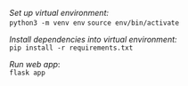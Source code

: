 *Set up virtual environment:*  
`python3 -m venv env`
`source env/bin/activate`

*Install dependencies into virtual environment:*  
`pip install -r requirements.txt`

*Run web app*:  
`flask app`